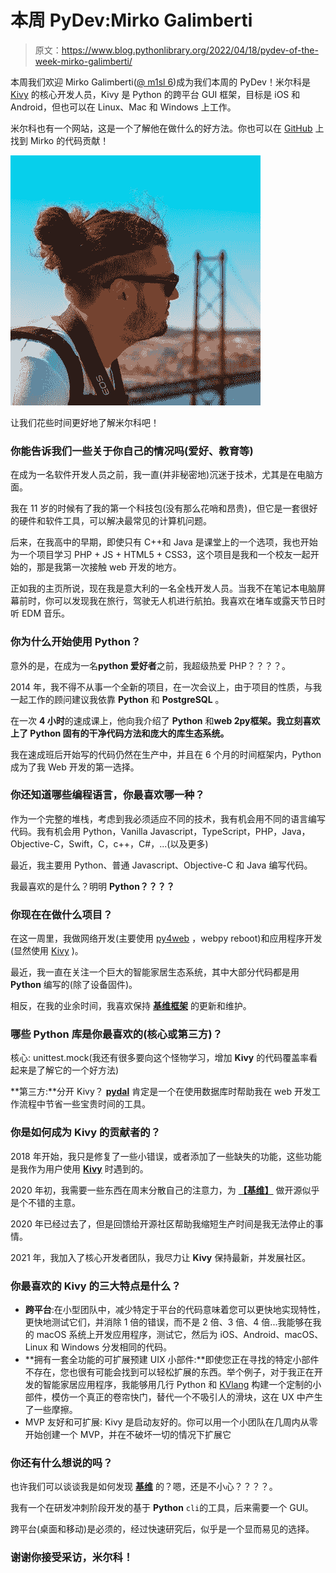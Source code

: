 # 本周 PyDev:Mirko Galimberti

> 原文：<https://www.blog.pythonlibrary.org/2022/04/18/pydev-of-the-week-mirko-galimberti/>

本周我们欢迎 Mirko Galimberti([@ m1sl 6](https://twitter.com/M1sl6))成为我们本周的 PyDev！米尔科是 [Kivy](https://kivy.org/#home) 的核心开发人员，Kivy 是 Python 的跨平台 GUI 框架，目标是 iOS 和 Android，但也可以在 Linux、Mac 和 Windows 上工作。

米尔科也有一个网站，这是一个了解他在做什么的好方法。你也可以在 [GitHub](https://github.com/misl6) 上找到 Mirko 的代码贡献！

![ Mirko Galimberti](img/21bd3dded885547d4390404f68117b67.png)

让我们花些时间更好地了解米尔科吧！

### 你能告诉我们一些关于你自己的情况吗(爱好、教育等)

在成为一名软件开发人员之前，我一直(并非秘密地)沉迷于技术，尤其是在电脑方面。

我在 11 岁的时候有了我的第一个科技包(没有那么花哨和昂贵)，但它是一套很好的硬件和软件工具，可以解决最常见的计算机问题。

后来，在我高中的早期，即使只有 C++和 Java 是课堂上的一个选项，我也开始为一个项目学习 PHP + JS + HTML5 + CSS3，这个项目是我和一个校友一起开始的，那是我第一次接触 web 开发的地方。

正如我的主页所说，现在我是意大利的一名全栈开发人员。当我不在笔记本电脑屏幕前时，你可以发现我在旅行，驾驶无人机进行航拍。我喜欢在堵车或露天节日时听 EDM 音乐。

### **你为什么开始使用 Python？**

意外的是，在成为一名**python 爱好者**之前，我超级热爱 PHP？？？？。

2014 年，我不得不从事一个全新的项目，在一次会议上，由于项目的性质，与我一起工作的顾问建议我依靠 **Python** 和 **PostgreSQL** 。

在一次 **4 小时**的速成课上，他向我介绍了 **Python** 和**web 2py框架。我立刻喜欢上了 **Python** 固有的干净代码方法和庞大的库生态系统。**

我在速成班后开始写的代码仍然在生产中，并且在 6 个月的时间框架内，Python 成为了我 Web 开发的第一选择。

### 你还知道哪些编程语言，你最喜欢哪一种？

作为一个完整的堆栈，考虑到我必须适应不同的技术，我有机会用不同的语言编写代码。我有机会用 Python，Vanilla Javascript，TypeScript，PHP，Java，Objective-C，Swift，C，c++，C#，...(以及更多)

最近，我主要用 Python、普通 Javascript、Objective-C 和 Java 编写代码。

我最喜欢的是什么？明明 **Python？？？？**

### 你现在在做什么项目？

在这一周里，我做网络开发(主要使用 [py4web](https://py4web.com/) ，webpy reboot)和应用程序开发(显然使用 [Kivy](https://kivy.org/) )。

最近，我一直在关注一个巨大的智能家居生态系统，其中大部分代码都是用 **Python** 编写的(除了设备固件)。

相反，在我的业余时间，我喜欢保持 **[基维框架](https://kivy.org/)** 的更新和维护。

### 哪些 Python 库是你最喜欢的(核心或第三方)？

核心: unittest.mock(我还有很多要向这个怪物学习，增加 **Kivy** 的代码覆盖率看起来是了解它的一个好方法)

**第三方:**分开 Kivy？ **[pydal](https://github.com/web2py/pydal)** 肯定是一个在使用数据库时帮助我在 web 开发工作流程中节省一些宝贵时间的工具。

### 你是如何成为 Kivy 的贡献者的？

2018 年开始，我只是修复了一些小错误，或者添加了一些缺失的功能，这些功能是我作为用户使用 **[Kivy](https://kivy.org/)** 时遇到的。

2020 年初，我需要一些东西在周末分散自己的注意力，为 **[【基维】](https://kivy.org/)** 做开源似乎是个不错的主意。

2020 年已经过去了，但是回馈给开源社区帮助我缩短生产时间是我无法停止的事情。

2021 年，我加入了核心开发者团队，我尽力让 **Kivy** 保持最新，并发展社区。

### **你最喜欢的 Kivy 的三大特点是什么？**

*   **跨平台**:在小型团队中，减少特定于平台的代码意味着您可以更快地实现特性，更快地测试它们，并消除 1 倍的错误，而不是 2 倍、3 倍、4 倍...我能够在我的 macOS 系统上开发应用程序，测试它，然后为 iOS、Android、macOS、Linux 和 Windows 分发相同的代码。
*   **拥有一套全功能的可扩展预建 UIX 小部件:**即使您正在寻找的特定小部件不存在，您也很有可能会找到可以轻松扩展的东西。举个例子，对于我正在开发的智能家居应用程序，我能够用几行 Python 和 [KVlang](https://kivy.org/doc/stable/guide/lang.html) 构建一个定制的小部件，模仿一个真正的卷帘快门，替代一个不吸引人的滑块，这在 UX 中产生了一些摩擦。
*   MVP 友好和可扩展: Kivy 是启动友好的。你可以用一个小团队在几周内从零开始创建一个 MVP，并在不破坏一切的情况下扩展它

### 你还有什么想说的吗？

也许我们可以谈谈我是如何发现 **[基维](https://kivy.org/)** 的？嗯，还是不小心？？？？。

我有一个在研发冲刺阶段开发的基于 **Python** `cli`的工具，后来需要一个 GUI。

跨平台(桌面和移动)是必须的，经过快速研究后，似乎是一个显而易见的选择。

### 谢谢你接受采访，米尔科！